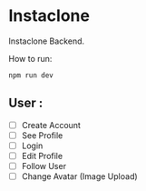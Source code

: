# Instaclone

Instaclone Backend.

How to run:
<pre><code>npm run dev</code></pre>

## User : 
- [ ] Create Account
- [ ] See Profile
- [ ] Login
- [ ] Edit Profile
- [ ] Follow User
- [ ] Change Avatar (Image Upload)